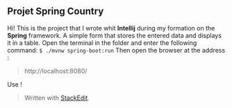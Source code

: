 ﻿## Projet Spring Country
Hi!  This is the project that I wrote whit **Intellij** during my formation on the **Spring** framework.
A simple form that stores the entered data and displays it in a table.
Open the terminal in the folder and enter the following command:
```$ ./mvnw spring-boot:run```
Then open the browser at the address :
> http://localhost:8080/

Use !








> Written with [StackEdit](https://stackedit.io/).
